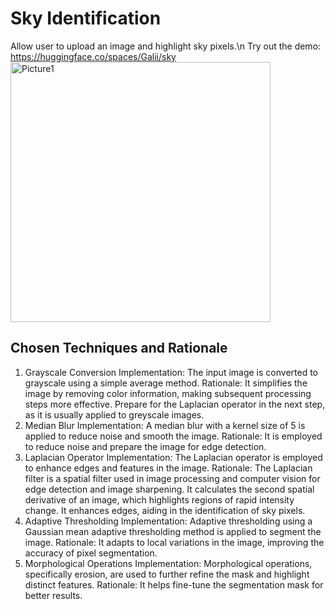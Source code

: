 # Sky Identification
Allow user to upload an image and highlight sky pixels.\n
Try out the demo: https://huggingface.co/spaces/Galii/sky
<img width="416" alt="Picture1" src="https://github.com/jiayiwen23/Sky-Identification/assets/133088295/b9911fb1-d650-452f-b8af-12e7a303dc0e">

## Chosen Techniques and Rationale
1. Grayscale Conversion
Implementation: The input image is converted to grayscale using a simple average method.
Rationale: It simplifies the image by removing color information, making subsequent processing steps more effective. Prepare for the Laplacian operator in the next step, as it is usually applied to greyscale images.
3. Median Blur
Implementation: A median blur with a kernel size of 5 is applied to reduce noise and smooth the image.
Rationale: It is employed to reduce noise and prepare the image for edge detection.
4. Laplacian Operator
Implementation: The Laplacian operator is employed to enhance edges and features in the image.
Rationale: The Laplacian filter is a spatial filter used in image processing and computer vision for edge detection and image sharpening. It calculates the second spatial derivative of an image, which highlights regions of rapid intensity change. It enhances edges, aiding in the identification of sky pixels.
5. Adaptive Thresholding
Implementation: Adaptive thresholding using a Gaussian mean adaptive thresholding method is applied to segment the image.
Rationale: It adapts to local variations in the image, improving the accuracy of pixel segmentation.
6. Morphological Operations
Implementation: Morphological operations, specifically erosion, are used to further refine the mask and highlight distinct features.
Rationale: It helps fine-tune the segmentation mask for better results.


